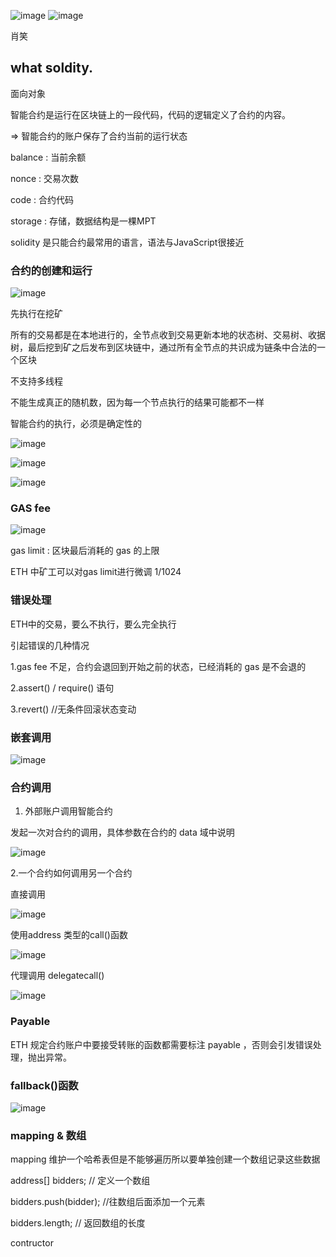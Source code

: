 ![image](https://github.com/user-attachments/assets/bd8b29f3-eac8-413b-ab54-4fd9db87fb1d)
![image](https://github.com/user-attachments/assets/11741d43-a358-433c-9661-5a3558cbf553)


肖笑

## what soldity.

面向对象

智能合约是运行在区块链上的一段代码，代码的逻辑定义了合约的内容。

=> 智能合约的账户保存了合约当前的运行状态 

  balance : 当前余额

  nonce : 交易次数

  code : 合约代码

  storage : 存储，数据结构是一棵MPT

  solidity 是只能合约最常用的语言，语法与JavaScript很接近



### 合约的创建和运行

![image](https://github.com/user-attachments/assets/35dc7dc3-d39f-4b8a-bfd9-d70e22d85695)

先执行在挖矿

 所有的交易都是在本地进行的，全节点收到交易更新本地的状态树、交易树、收据树，最后挖到矿之后发布到区块链中，通过所有全节点的共识成为链条中合法的一个区块 

 不支持多线程

 不能生成真正的随机数，因为每一个节点执行的结果可能都不一样

 智能合约的执行，必须是确定性的

![image](https://github.com/user-attachments/assets/7262d57d-2f31-4db2-a2b7-84d21e77f64a)

![image](https://github.com/user-attachments/assets/e7882f00-3757-49ca-817d-1291e966e651)

![image](https://github.com/user-attachments/assets/0d293c74-4ee4-4ac7-84c0-3992de52ba71)


### GAS fee

![image](https://github.com/user-attachments/assets/35a55826-a5a1-48c1-a141-ae4029a27b91)

gas limit : 区块最后消耗的 gas 的上限

ETH 中矿工可以对gas limit进行微调 1/1024

### 错误处理

ETH中的交易，要么不执行，要么完全执行

引起错误的几种情况

1.gas fee 不足，合约会退回到开始之前的状态，已经消耗的 gas 是不会退的

2.assert() / require() 语句

3.revert() //无条件回滚状态变动
   
### 嵌套调用

![image](https://github.com/user-attachments/assets/8ad94153-9019-45b6-84d3-663c06668c01)

###

### 合约调用

1. 外部账户调用智能合约

发起一次对合约的调用，具体参数在合约的 data 域中说明

![image](https://github.com/user-attachments/assets/bfe6d4ee-a885-4758-84a6-817af841670b)

2.一个合约如何调用另一个合约

直接调用

![image](https://github.com/user-attachments/assets/38ba115b-fa2a-4791-8c99-5d66f94cc319)

使用address 类型的call()函数

![image](https://github.com/user-attachments/assets/2681ff07-93ef-4385-95f9-42a1fe28a0c8)

代理调用 delegatecall()

![image](https://github.com/user-attachments/assets/399ab81c-251b-475f-b692-9566814259db)


### Payable 

ETH 规定合约账户中要接受转账的函数都需要标注 payable ，否则会引发错误处理，抛出异常。

### fallback()函数

![image](https://github.com/user-attachments/assets/b6044950-8a68-4cc4-ae50-d5939a42275c)


### mapping & 数组

mapping 维护一个哈希表但是不能够遍历所以要单独创建一个数组记录这些数据

address[] bidders; // 定义一个数组

bidders.push(bidder); //往数组后面添加一个元素

bidders.length; // 返回数组的长度

contructor
